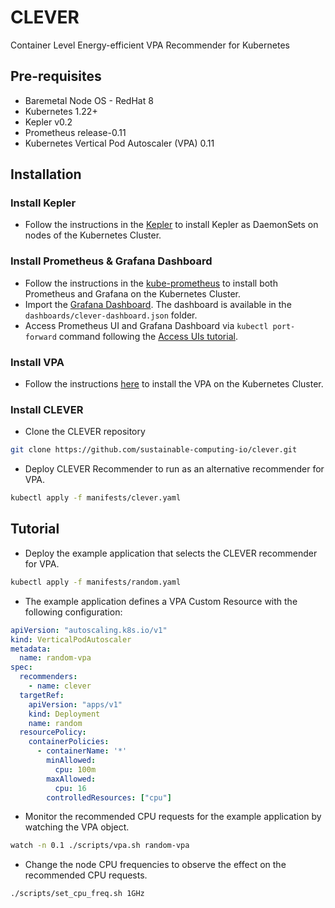 # CLEVER
Container Level Energy-efficient VPA Recommender for Kubernetes

## Pre-requisites
- Baremetal Node OS - RedHat 8
- Kubernetes 1.22+
- Kepler v0.2
- Prometheus release-0.11
- Kubernetes Vertical Pod Autoscaler (VPA) 0.11

## Installation
### Install Kepler
- Follow the instructions in the [Kepler](https://github.com/sustainable-computing-io/kepler) to install Kepler as DaemonSets on nodes of the Kubernetes Cluster.

### Install Prometheus & Grafana Dashboard
- Follow the instructions in the [kube-prometheus](https://github.com/prometheus-operator/kube-prometheus) to install both Prometheus and Grafana on the Kubernetes Cluster.
- Import the [Grafana Dashboard](https://grafana.com/docs/grafana/v9.0/dashboards/export-import/). The dashboard is available in the `dashboards/clever-dashboard.json` folder.
- Access Prometheus UI and Grafana Dashboard via `kubectl port-forward` command following the [Access UIs tutorial](https://github.com/prometheus-operator/kube-prometheus/blob/main/docs/access-ui.md).

### Install VPA
- Follow the instructions [here](https://github.com/kubernetes/autoscaler/blob/master/vertical-pod-autoscaler/README.md) to install the VPA on the Kubernetes Cluster.

### Install CLEVER
- Clone the CLEVER repository
```bash
git clone https://github.com/sustainable-computing-io/clever.git
```

- Deploy CLEVER Recommender to run as an alternative recommender for VPA.
```bash
kubectl apply -f manifests/clever.yaml
```

## Tutorial
- Deploy the example application that selects the CLEVER recommender for VPA.
```bash
kubectl apply -f manifests/random.yaml
```

- The example application defines a VPA Custom Resource with the following configuration:
```yaml
apiVersion: "autoscaling.k8s.io/v1"
kind: VerticalPodAutoscaler
metadata:
  name: random-vpa
spec:
  recommenders:
    - name: clever
  targetRef:
    apiVersion: "apps/v1"
    kind: Deployment
    name: random
  resourcePolicy:
    containerPolicies:
      - containerName: '*'
        minAllowed:
          cpu: 100m
        maxAllowed:
          cpu: 16
        controlledResources: ["cpu"]
```

- Monitor the recommended CPU requests for the example application by watching the VPA object.
```bash
watch -n 0.1 ./scripts/vpa.sh random-vpa
```

- Change the node CPU frequencies to observe the effect on the recommended CPU requests.
```bash
./scripts/set_cpu_freq.sh 1GHz
```
